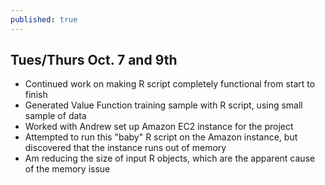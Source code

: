 ```yaml
---
published: true
---
```


## Tues/Thurs Oct. 7 and 9th
- Continued work on making R script completely functional from start to finish
- Generated Value Function training sample with R script, using small sample of data
- Worked with Andrew set up Amazon EC2 instance for the project 
- Attempted to run this "baby" R script on the Amazon instance, but discovered that the instance runs out of memory
- Am reducing the size of input R objects, which are the apparent cause of the memory issue
